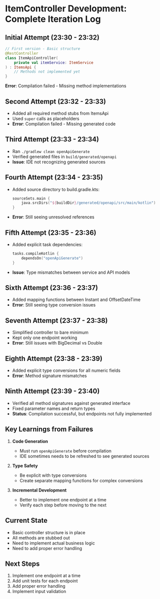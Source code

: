 # ItemController Development: Complete Iteration Log

## Initial Attempt (23:30 - 23:32)
```kotlin
// First version - Basic structure
@RestController
class ItemApiController(
    private val itemService: ItemService
) : ItemsApi {
    // Methods not implemented yet
}
```
**Error**: Compilation failed - Missing method implementations

## Second Attempt (23:32 - 23:33)
- Added all required method stubs from ItemsApi
- Used `super` calls as placeholders
- **Error**: Compilation failed - Missing generated code

## Third Attempt (23:33 - 23:34)
- Ran `./gradlew clean openApiGenerate`
- Verified generated files in `build/generated/openapi`
- **Issue**: IDE not recognizing generated sources

## Fourth Attempt (23:34 - 23:35)
- Added source directory to build.gradle.kts:
  ```kotlin
  sourceSets.main {
      java.srcDirs("${buildDir}/generated/openapi/src/main/kotlin")
  }
  ```
- **Error**: Still seeing unresolved references

## Fifth Attempt (23:35 - 23:36)
- Added explicit task dependencies:
  ```kotlin
  tasks.compileKotlin {
      dependsOn("openApiGenerate")
  }
  ```
- **Issue**: Type mismatches between service and API models

## Sixth Attempt (23:36 - 23:37)
- Added mapping functions between Instant and OffsetDateTime
- **Error**: Still seeing type conversion issues

## Seventh Attempt (23:37 - 23:38)
- Simplified controller to bare minimum
- Kept only one endpoint working
- **Error**: Still issues with BigDecimal vs Double

## Eighth Attempt (23:38 - 23:39)
- Added explicit type conversions for all numeric fields
- **Error**: Method signature mismatches

## Ninth Attempt (23:39 - 23:40)
- Verified all method signatures against generated interface
- Fixed parameter names and return types
- **Status**: Compilation successful, but endpoints not fully implemented

## Key Learnings from Failures
1. **Code Generation**
   - Must run `openApiGenerate` before compilation
   - IDE sometimes needs to be refreshed to see generated sources

2. **Type Safety**
   - Be explicit with type conversions
   - Create separate mapping functions for complex conversions

3. **Incremental Development**
   - Better to implement one endpoint at a time
   - Verify each step before moving to the next

## Current State
- Basic controller structure is in place
- All methods are stubbed out
- Need to implement actual business logic
- Need to add proper error handling

## Next Steps
1. Implement one endpoint at a time
2. Add unit tests for each endpoint
3. Add proper error handling
4. Implement input validation
